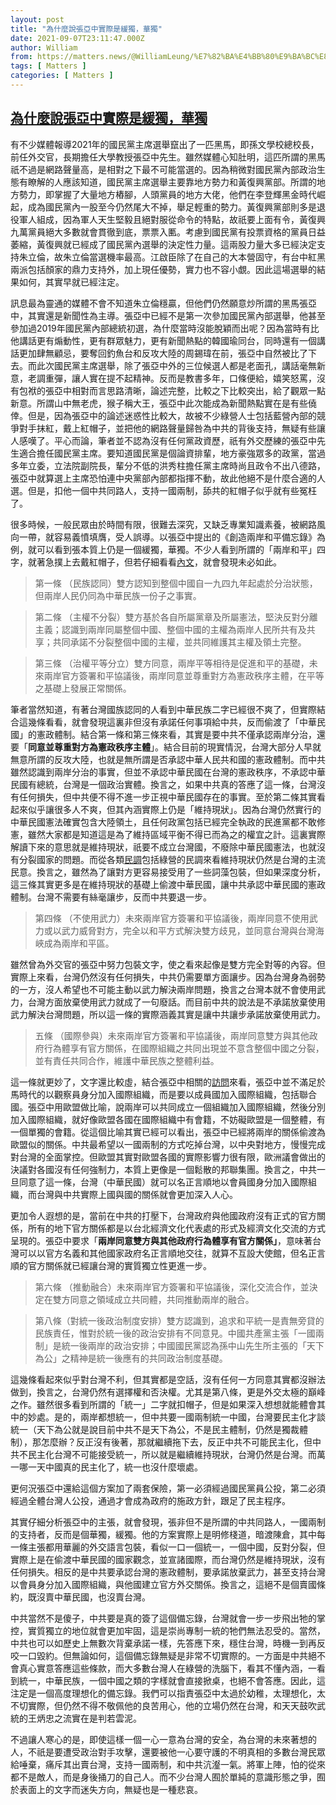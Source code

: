 ```yaml
---
layout: post
title: "為什麼說張亞中實際是緩獨，華獨"
date: 2021-09-07T23:11:47.000Z
author: William
from: https://matters.news/@WilliamLeung/%E7%82%BA%E4%BB%80%E9%BA%BC%E8%AA%AA%E5%BC%B5%E4%BA%9E%E4%B8%AD%E5%AF%A6%E9%9A%9B%E6%98%AF%E7%B7%A9%E7%8D%A8-%E8%8F%AF%E7%8D%A8-bafyreihnysifynct6ba5vpfwa5ibggi44yftjupsa7f4zhqzgxjbx5qnwu
tags: [ Matters ]
categories: [ Matters ]
---
```

<!--1631056307000-->
[為什麼說張亞中實際是緩獨，華獨](https://matters.news/@WilliamLeung/%E7%82%BA%E4%BB%80%E9%BA%BC%E8%AA%AA%E5%BC%B5%E4%BA%9E%E4%B8%AD%E5%AF%A6%E9%9A%9B%E6%98%AF%E7%B7%A9%E7%8D%A8-%E8%8F%AF%E7%8D%A8-bafyreihnysifynct6ba5vpfwa5ibggi44yftjupsa7f4zhqzgxjbx5qnwu)
------

<div>
<p>有不少媒體報導2021年的國民黨主席選舉竄出了一匹黑馬，即孫文學校總校長，前任外交官，長期擔任大學教授張亞中先生。雖然媒體心知肚明，這匹所謂的黑馬祇不過是網路聲量高，是相對之下最不可能當選的。因為稍微對國民黨內部政治生態有瞭解的人應該知道，國民黨主席選舉主要靠地方勢力和黃復興黨部。所謂的地方勢力，即掌握了大量地方樁腳，人頭黨員的地方大佬，他們在李登輝黑金時代崛起，成為國民黨內一股至今仍然尾大不掉，舉足輕重的勢力。黃復興黨部則多是退役軍人組成，因為軍人天生堅毅且絕對服從命令的特點，故祇要上面有令，黃復興九萬黨員絕大多數就會貫徹到底，票票入匭。考慮到國民黨有投票資格的黨員日益萎縮，黃復興就已經成了國民黨內選舉的決定性力量。這兩股力量大多已經決定支持朱立倫，故朱立倫當選機率最高。江啟臣除了在自己的大本營固守，有台中紅黑兩派包括顏家的鼎力支持外，加上現任優勢，實力也不容小覷。因此這場選舉的結果如何，其實早就已經注定。</p><p>訊息最為靈通的媒體不會不知道朱立倫穩贏，但他們仍然願意炒所謂的黑馬張亞中，其實還是新聞性為主導。張亞中已經不是第一次參加國民黨內部選舉，他甚至參加過2019年國民黨內部總統初選，為什麼當時沒能脫穎而出呢？因為當時有比他講話更有煽動性，更有群眾魅力，更有新聞熱點的韓國瑜同台，同時還有一個講話更加肆無顧忌，要奪回釣魚台和反攻大陸的周錫瑋在前，張亞中自然被比了下去。而此次國民黨主席選舉，除了張亞中外的三位候選人都是老面孔，講話毫無新意，老調重彈，讓人實在提不起精神。反而是教書多年，口條便給，嬉笑怒罵，沒有包袱的張亞中相對而言思路清晰，論述完整，比較之下比較突出，給了觀眾一點新意。所謂山中無老虎，猴子稱大王，張亞中此次能成為新聞熱點實在是有些僥倖。但是，因為張亞中的論述迷惑性比較大，故被不少綠營人士包括藍營內部的競爭對手抹紅，戴上紅帽子，並把他的網路聲量歸咎為中共的背後支持，無疑有些讓人感嘆了。平心而論，筆者並不認為沒有任何黨政資歷，祇有外交歷練的張亞中先生適合擔任國民黨主席。要知道國民黨是個論資排輩，地方豪強眾多的政黨，當過多年立委，立法院副院長，輩分不低的洪秀柱擔任黨主席時尚且政令不出八德路，張亞中就算選上主席恐怕連中央黨部內部都指揮不動，故此他絕不是什麼合適的人選。但是，扣他一個中共同路人，支持一國兩制，舔共的紅帽子似乎就有些冤枉了。</p><p>很多時候，一般民眾由於時間有限，很難去深究，又缺乏專業知識素養，被網路風向一帶，就容易義憤填膺，受人誤導。以張亞中提出的《創造兩岸和平備忘錄》為例，就可以看到張本質上仍是一個緩獨，華獨。不少人看到所謂的「兩岸和平」四字，就著急撲上去戴紅帽子，但若仔細看看<a href="https://nl-nl.facebook.com/SunYatSenSchool/posts/5226234534157362" target="_blank">內文</a>，就會發現未必如此。</p><blockquote>第一條 （民族認同）雙方認知到整個中國自一九四九年起處於分治狀態，但兩岸人民仍同為中華民族一份子之事實。</blockquote><blockquote>第二條 （主權不分裂）雙方基於各自所屬黨章及所屬憲法，堅決反對分離主義；認識到兩岸同屬整個中國、整個中國的主權為兩岸人民所共有及共享；共同承諾不分裂整個中國的主權，並共同維護其主權及領土完整。</blockquote><blockquote>第三條 （治權平等分立）雙方同意，兩岸平等相待是促進和平的基礎，未來兩岸官方簽署和平協議後，兩岸同意並尊重對方為憲政秩序主體，在平等之基礎上發展正常關係。</blockquote><p>筆者當然知道，有著台灣國族認同的人看到中華民族二字已經很不爽了，但實際結合這幾條看看，就會發現這裏非但沒有承諾任何事項給中共，反而偷渡了「中華民國」的憲政體制。結合第一條和第三條來看，其實是要中共不僅承認兩岸分治，還要「<strong>同意並尊重對方為憲政秩序主體</strong>」。結合目前的現實情況，台灣大部分人早就無意所謂的反攻大陸，也就是無所謂是否承認中華人民共和國的憲政體制。而中共雖然認識到兩岸分治的事實，但並不承認中華民國在台灣的憲政秩序，不承認中華民國有總統，台灣是一個政治實體。換言之，如果中共真的答應了這一條，台灣沒有任何損失，但中共便不得不進一步正視中華民國存在的事實。至於第二條其實看起來似乎讓很多人不爽，但其內涵實際上仍是「維持現狀」。因為台灣仍然實行的中華民國憲法確實包含大陸領土，且任何政黨包括已經完全執政的民進黨都不敢修憲，雖然大家都是知道這是為了維持區域平衡不得已而為之的權宜之計。這裏實際解讀下來的意思就是維持現狀，祇要不成立台灣國，不廢除中華民國憲法，也就沒有分裂國家的問題。而從各類<a href="https://www.businesstoday.com.tw/article/category/183027/post/202108200006/%E5%8F%B0%E7%81%A3%E4%BA%BA%E5%81%8F%E5%A5%BD%E7%B6%AD%E6%8C%81%E7%8F%BE%E7%8B%80%E7%9A%84%E5%90%8C%E6%99%82%EF%BC%8C%E7%9C%8B%E6%B3%95%E8%B6%8A%E8%B6%A8%E5%BC%B7%E7%A1%AC" target="_blank">民調</a>包括綠營的民調來看維持現狀仍然是台灣的主流民意。換言之，雖然為了讓對方更容易接受用了一些詞藻包裝，但如果深度分析，這三條其實更多是在維持現狀的基礎上偷渡中華民國，讓中共承認中華民國的憲政體制。台灣不需要有絲毫讓步，反而中共要退一步。</p><blockquote>第四條 （不使用武力）未來兩岸官方簽署和平協議後，兩岸同意不使用武力或以武力威脅對方，完全以和平方式解決雙方歧見，並同意台灣與台灣海峽成為兩岸和平區。</blockquote><p>雖然曾為外交官的張亞中努力包裝文字，使之看來起像是雙方完全對等的內容。但實際上來看，台灣仍然沒有任何損失，中共仍需要單方面讓步。因為台灣身為弱勢的一方，沒人希望也不可能主動以武力解決兩岸問題，換言之台灣本就不會使用武力，台灣方面放棄使用武力就成了一句廢話。而目前中共的說法是不承諾放棄使用武力解決台灣問題，所以這一條的實際涵義其實是讓中共讓步承諾放棄使用武力。</p><blockquote>五條 （國際參與）未來兩岸官方簽署和平協議後，兩岸同意雙方與其他政府行為體享有官方關係，在國際組織之共同出現並不意含整個中國之分裂，並有責任共同合作，維護中華民族之整體利益。</blockquote><p>這一條就更妙了，文字還比較虛，結合張亞中相關的<a href="https://www.youtube.com/watch?v=jfcCm18f1vs" target="_blank">訪問</a>來看，張亞中並不滿足於馬時代的以觀察員身分加入國際組織，而是要以成員國加入國際組織，包括聯合國。張亞中用歐盟做比喻，說兩岸可以共同成立一個組織加入國際組織，然後分別加入國際組織，就好像歐盟各國在國際組織中有會籍，不妨礙歐盟是一個整體，有一個單獨的會籍。從這個比喻其實已經可以看出，張亞中已經將兩岸的關係偷渡為歐盟似的關係。中共最希望以一國兩制的方式吃掉台灣，以中央對地方，慢慢完成對台灣的全面掌控。但歐盟其實對歐盟各國的實際影響力很有限，歐洲議會做出的決議對各國沒有任何強制力，本質上更像是一個鬆散的邦聯集團。換言之，中共一旦同意了這一條，台灣（中華民國）就可以名正言順地以會員國身分加入國際組織，而台灣與中共實際上國與國的關係就會更加深入人心。</p><p>更加令人遐想的是，當前在中共的打壓下，台灣政府與他國政府沒有正式的官方關係，所有的地下官方關係都是以台北經濟文化代表處的形式及經濟文化交流的方式呈現的。張亞中要求「<strong>兩岸同意雙方與其他政府行為體享有官方關係」</strong>，意味著台灣可以以官方名義和其他國家政府名正言順地交往，就算不互設大使館，但名正言順的官方關係就已經讓台灣的實質獨立性更進一步。</p><blockquote>第六條 （推動融合）未來兩岸官方簽署和平協議後，深化交流合作，並決定在雙方同意之領域成立共同體，共同推動兩岸的融合。</blockquote><blockquote>第八條（對統一後政治制度安排）雙方認識到，追求和平統一是責無旁貸的民族責任，惟對於統一後的政治安排有不同意見。中國共產黨主張「一國兩制」是統一後兩岸的政治安排；中國國民黨認為孫中山先生所主張的「天下為公」之精神是統一後應有的共同政治制度基礎。</blockquote><p>這幾條看起來似乎對台灣不利，但其實都是空話，沒有任何一方同意其實都沒辦法做到，換言之，台灣仍然有選擇權和否決權。尤其是第八條，更是外交太極的巔峰之作。雖然很多看到所謂的「統一」二字就扣帽子，但是如果深入想想就能體會其中的妙處。是的，兩岸都想統一，但中共要一國兩制統一中國，台灣要民主化才談統一（天下為公就是說目前中共不是天下為公，不是民主體制，仍然是獨裁體制），那怎麼辦？反正沒有後著，那就繼續拖下去，反正中共不可能民主化，但中共不民主化台灣不可能接受統一，所以就是繼續維持現狀，台灣仍然是台灣。而萬一哪一天中國真的民主化了，統一也沒什麼壞處。</p><p>更何況張亞中還給這個方案加了兩套保險，第一必須經過國民黨員公投，第二必須經過全體台灣人公投，通過才會成為政府的施政方針，跟足了民主程序。</p><p>其實仔細分析張亞中的主張，就會發現，張非但不是所謂的中共同路人，一國兩制的支持者，反而是個華獨，緩獨。他的方案實際上是明修棧道，暗渡陳倉，其中每一條主張都用華麗的外交語言包裝，看似一口一個統一，一個中國，反對分裂，但實際上是在偷渡中華民國的國家觀念，並宣諸國際，而台灣仍然是維持現狀，沒有任何損失。相反的是中共要承認台灣的憲政體制，要承諾放棄武力，甚至支持台灣以會員身分加入國際組織，與他國建立官方外交關係。換言之，這絕不是個賣國條約，既沒賣中華民國，也沒賣台灣。</p><p>中共當然不是傻子，中共要是真的簽了這個備忘錄，台灣就會一步一步飛出牠的掌控，實質獨立的地位就會更加牢固，這是崇尚專制一統的牠們無法忍受的。當然，中共也可以如歷史上無數次背棄承諾一樣，先答應下來，穩住台灣，時機一到再反咬一口毀約。但無論如何，這個備忘錄無疑是非常不切實際的。一方面是中共絕不會真心實意答應這些條款，而大多數台灣人在綠營的洗腦下，看其不懂內涵，一看到統一，中華民族，一個中國之類的字樣就會直接掀桌，也絕不會答應。因此，這注定是一個高度理想化的備忘錄。我們可以指責張亞中太過於幼稚，太理想化，太不切實際，但仍然不得不敬佩他的良苦用心，他的立場仍然在台灣，和天天鼓吹武統的王炳忠之流實在是判若雲泥。</p><p>不過讓人寒心的是，即使這樣一個一心一意為台灣的安全，為台灣的未來著想的人，不祇是要遭受政治對手攻擊，還要被他一心要守護的不明真相的多數台灣民眾給唾棄，痛斥其出賣台灣，支持一國兩制，和中共沆瀣一氣。將軍上陣，怕的從來都不是敵人，而是身後捅刀的自己人。而不少台灣人囿於單純的意識形態之爭，囿於表面上的文字而迷失方向，無疑也是一種悲哀。</p>
</div>
